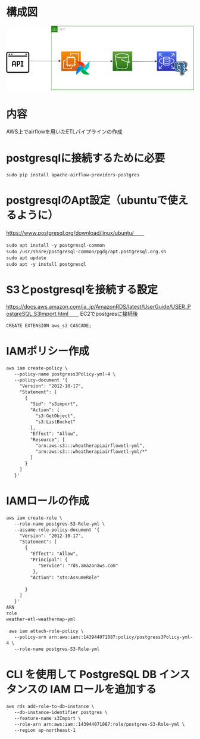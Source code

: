 # 構成図
![構成図](https://github.com/rikunisikawa/AirflowEtlOnAws/blob/main/diagram.png)

# 内容
AWS上でairflowを用いたETLパイプラインの作成

# postgresqlに接続するために必要
```
sudo pip install apache-airflow-providers-postgres
```

# postgresqlのApt設定（ubuntuで使えるように）
https://www.postgresql.org/download/linux/ubuntu/　　
```
sudo apt install -y postgresql-common　　
sudo /usr/share/postgresql-common/pgdg/apt.postgresql.org.sh　　
sudo apt update　　
sudo apt -y install postgresql　　
```
# S3とpostgresqlを接続する設定
https://docs.aws.amazon.com/ja_jp/AmazonRDS/latest/UserGuide/USER_PostgreSQL.S3Import.html　　
EC2でpostgresに接続後　　
```
CREATE EXTENSION aws_s3 CASCADE;
```
# IAMポリシー作成
```
aws iam create-policy \
   --policy-name postgress3Policy-yml-4 \
   --policy-document '{
     "Version": "2012-10-17",
     "Statement": [
       {
         "Sid": "s3import",
         "Action": [
           "s3:GetObject",
           "s3:ListBucket"
         ],
         "Effect": "Allow",
         "Resource": [
           "arn:aws:s3:::wheatherapiairflowetl-yml", 
           "arn:aws:s3:::wheatherapiairflowetl-yml/*"
         ] 
       }
     ] 
   }'    
```

# IAMロールの作成
```
aws iam create-role \
   --role-name postgres-S3-Role-yml \
   --assume-role-policy-document '{
     "Version": "2012-10-17",
     "Statement": [
       {
         "Effect": "Allow",
         "Principal": {
            "Service": "rds.amazonaws.com"
          },
         "Action": "sts:AssumeRole"
         
       }
     ] 
   }'
ARN
role
weather-etl-weathermap-yml                

 aws iam attach-role-policy \
   --policy-arn arn:aws:iam::143944071087:policy/postgress3Policy-yml-4 \
   --role-name postgres-S3-Role-yml
```
# CLI を使用して PostgreSQL DB インスタンスの IAM ロールを追加する
```
aws rds add-role-to-db-instance \
   --db-instance-identifier postgres \
   --feature-name s3Import \
   --role-arn arn:aws:iam::143944071087:role/postgres-S3-Role-yml \
   --region ap-northeast-1
```
